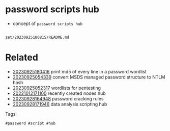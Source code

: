 # password scripts hub

- concept of `password scripts hub`

```
```

` zet/20230925180815/README.md `

# Related

- [20230925180416](/zet/20230925180416/README.md) print md5 of every line in a password wordlist
- [20230925054339](/zet/20230925054339/README.md) convert MSDS managed password structure to NTLM hash
- [20230925052317](/zet/20230925052317/README.md) wordlists for pentesting
- [20221012171100](/zet/20221012171100/README.md) recently created nodes hub
- [20230928164948](/zet/20230928164948/README.md) password cracking rules
- [20230928171946](/zet/20230928171946/README.md) data analysis scripting hub

Tags:

    #password #script #hub
